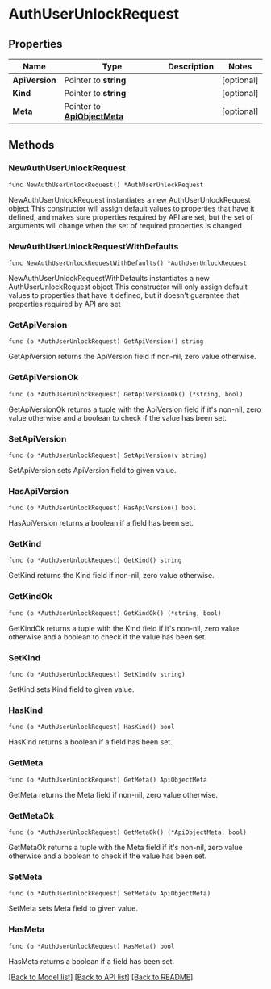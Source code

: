 # AuthUserUnlockRequest

## Properties

Name | Type | Description | Notes
------------ | ------------- | ------------- | -------------
**ApiVersion** | Pointer to **string** |  | [optional] 
**Kind** | Pointer to **string** |  | [optional] 
**Meta** | Pointer to [**ApiObjectMeta**](apiObjectMeta.md) |  | [optional] 

## Methods

### NewAuthUserUnlockRequest

`func NewAuthUserUnlockRequest() *AuthUserUnlockRequest`

NewAuthUserUnlockRequest instantiates a new AuthUserUnlockRequest object
This constructor will assign default values to properties that have it defined,
and makes sure properties required by API are set, but the set of arguments
will change when the set of required properties is changed

### NewAuthUserUnlockRequestWithDefaults

`func NewAuthUserUnlockRequestWithDefaults() *AuthUserUnlockRequest`

NewAuthUserUnlockRequestWithDefaults instantiates a new AuthUserUnlockRequest object
This constructor will only assign default values to properties that have it defined,
but it doesn't guarantee that properties required by API are set

### GetApiVersion

`func (o *AuthUserUnlockRequest) GetApiVersion() string`

GetApiVersion returns the ApiVersion field if non-nil, zero value otherwise.

### GetApiVersionOk

`func (o *AuthUserUnlockRequest) GetApiVersionOk() (*string, bool)`

GetApiVersionOk returns a tuple with the ApiVersion field if it's non-nil, zero value otherwise
and a boolean to check if the value has been set.

### SetApiVersion

`func (o *AuthUserUnlockRequest) SetApiVersion(v string)`

SetApiVersion sets ApiVersion field to given value.

### HasApiVersion

`func (o *AuthUserUnlockRequest) HasApiVersion() bool`

HasApiVersion returns a boolean if a field has been set.

### GetKind

`func (o *AuthUserUnlockRequest) GetKind() string`

GetKind returns the Kind field if non-nil, zero value otherwise.

### GetKindOk

`func (o *AuthUserUnlockRequest) GetKindOk() (*string, bool)`

GetKindOk returns a tuple with the Kind field if it's non-nil, zero value otherwise
and a boolean to check if the value has been set.

### SetKind

`func (o *AuthUserUnlockRequest) SetKind(v string)`

SetKind sets Kind field to given value.

### HasKind

`func (o *AuthUserUnlockRequest) HasKind() bool`

HasKind returns a boolean if a field has been set.

### GetMeta

`func (o *AuthUserUnlockRequest) GetMeta() ApiObjectMeta`

GetMeta returns the Meta field if non-nil, zero value otherwise.

### GetMetaOk

`func (o *AuthUserUnlockRequest) GetMetaOk() (*ApiObjectMeta, bool)`

GetMetaOk returns a tuple with the Meta field if it's non-nil, zero value otherwise
and a boolean to check if the value has been set.

### SetMeta

`func (o *AuthUserUnlockRequest) SetMeta(v ApiObjectMeta)`

SetMeta sets Meta field to given value.

### HasMeta

`func (o *AuthUserUnlockRequest) HasMeta() bool`

HasMeta returns a boolean if a field has been set.


[[Back to Model list]](../README.md#documentation-for-models) [[Back to API list]](../README.md#documentation-for-api-endpoints) [[Back to README]](../README.md)


